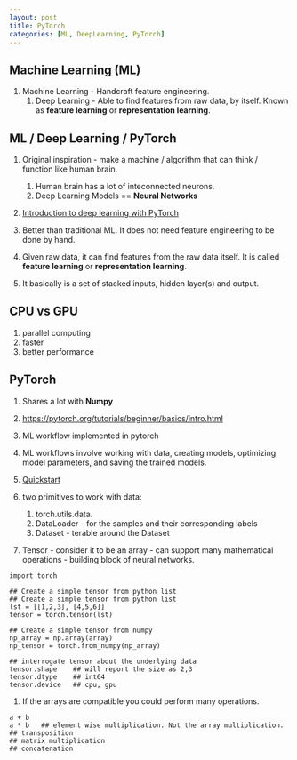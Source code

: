 ```yaml
---
layout: post
title: PyTorch
categories: [ML, DeepLearning, PyTorch] 
---
```


## Machine Learning (ML)

1. Machine Learning - Handcraft feature engineering. 
    1. Deep Learning - Able to find features from raw data, by itself. Known as **feature learning** or **representation learning**. 

## ML / Deep Learning / PyTorch 

1. Original inspiration - make a machine / algorithm that can think / function like human brain. 
    1. Human brain has a lot of inteconnected neurons. 
    1. Deep Learning Models == **Neural Networks**

1. [Introduction to deep learning with PyTorch](https://campus.datacamp.com/courses/introduction-to-deep-learning-with-pytorch/introduction-to-pytorch-a-deep-learning-library?ex=1)
1. Better than traditional ML. It does not need feature engineering to be done by hand. 
1. Given raw data, it can find features from the raw data itself. It is called **feature learning** or **representation learning**. 
1. It basically is a set of stacked inputs, hidden layer(s) and output. 


## CPU vs GPU 

1. parallel computing 
1. faster 
1. better performance 

## PyTorch 

1. Shares a lot with **Numpy**
1. https://pytorch.org/tutorials/beginner/basics/intro.html
1. ML workflow implemented in pytorch
1. ML workflows involve working with data, creating models, optimizing model parameters, and saving the trained models. 
1. [Quickstart](https://pytorch.org/tutorials/beginner/basics/quickstart_tutorial.html)
1. two primitives to work with data: 
    1. torch.utils.data.
    1. DataLoader - for the samples and their corresponding labels
    1. Dataset - terable around the Dataset

1. Tensor - consider it to be an array - can support many mathematical operations - building block of neural networks. 

```
import torch 

## Create a simple tensor from python list 
## Create a simple tensor from python list 
lst = [[1,2,3], [4,5,6]]
tensor = torch.tensor(lst)

## Create a simple tensor from numpy 
np_array = np.array(array)
np_tensor = torch.from_numpy(np_array)

## interrogate tensor about the underlying data 
tensor.shape    ## will report the size as 2,3 
tensor.dtype    ## int64 
tensor.device   ## cpu, gpu 

```

1. If the arrays are compatible you could perform many operations. 

```
a + b 
a * b   ## element wise multiplication. Not the array multiplication. 
## transposition 
## matrix multiplication
## concatenation 

``` 


